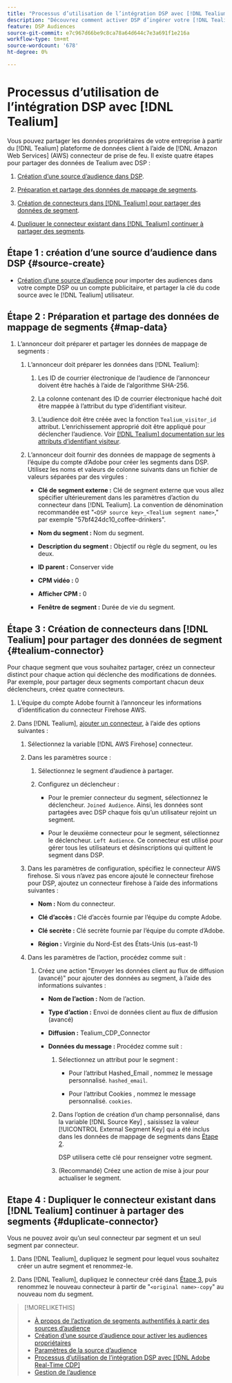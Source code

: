 ```yaml
---
title: "Processus d’utilisation de l’intégration DSP avec [!DNL Tealium]"
description: "Découvrez comment activer DSP d’ingérer votre [!DNL Tealium] segments propriétaires."
feature: DSP Audiences
source-git-commit: e7c967d66be9c8ca78a64d644c7e3a691f1e216a
workflow-type: tm+mt
source-wordcount: '678'
ht-degree: 0%

---
```


# Processus d’utilisation de l’intégration DSP avec [!DNL Tealium]

Vous pouvez partager les données propriétaires de votre entreprise à partir du [!DNL Tealium] plateforme de données client à l’aide de [!DNL Amazon Web Services] (AWS) connecteur de prise de feu. Il existe quatre étapes pour partager des données de Tealium avec DSP :

1. [Création d’une source d’audience dans DSP](#source-create).

1. [Préparation et partage des données de mappage de segments](#map-data).

1. [Création de connecteurs dans [!DNL Tealium] pour partager des données de segment](#tealium-connector).

1. [Dupliquer le connecteur existant dans [!DNL Tealium] continuer à partager des segments](#duplicate-connector).

## Étape 1 : création d’une source d’audience dans DSP {#source-create}

* [Création d’une source d’audience](source-create.md) pour importer des audiences dans votre compte DSP ou un compte publicitaire, et partager la clé du code source avec le [!DNL Tealium] utilisateur.

## Étape 2 : Préparation et partage des données de mappage de segments {#map-data}

1. L’annonceur doit préparer et partager les données de mappage de segments :

   1. L’annonceur doit préparer les données dans [!DNL Tealium]:

      1. Les ID de courrier électronique de l’audience de l’annonceur doivent être hachés à l’aide de l’algorithme SHA-256.

      1. La colonne contenant des ID de courrier électronique haché doit être mappée à l’attribut du type d’identifiant visiteur.

      1. L’audience doit être créée avec la fonction `Tealium_visitor_id` attribut. L’enrichissement approprié doit être appliqué pour déclencher l’audience. Voir [[!DNL Tealium] documentation sur les attributs d’identifiant visiteur](https://docs.tealium.com/server-side/visitor-stitching/visitor-id-attribute/).

   1. L’annonceur doit fournir des données de mappage de segments à l’équipe du compte d’Adobe pour créer les segments dans DSP. Utilisez les noms et valeurs de colonne suivants dans un fichier de valeurs séparées par des virgules :

      * **Clé de segment externe :** Clé de segment externe que vous allez spécifier ultérieurement dans les paramètres d’action du connecteur dans [!DNL Tealium]. La convention de dénomination recommandée est &quot;`<DSP source key>_<Tealium segment name>`,&quot; par exemple &quot;57bf424dc10_coffee-drinkers&quot;.

      * **Nom du segment :** Nom du segment.

      * **Description du segment :** Objectif ou règle du segment, ou les deux.

      * **ID parent :** Conserver vide

      * **CPM vidéo :** 0

      * **Afficher CPM :** 0

      * **Fenêtre de segment :** Durée de vie du segment.

## Étape 3 : Création de connecteurs dans [!DNL Tealium] pour partager des données de segment {#tealium-connector}

Pour chaque segment que vous souhaitez partager, créez un connecteur distinct pour chaque action qui déclenche des modifications de données. Par exemple, pour partager deux segments comportant chacun deux déclencheurs, créez quatre connecteurs.

1. L’équipe du compte Adobe fournit à l’annonceur les informations d’identification du connecteur Firehose AWS.

1. Dans [!DNL Tealium], [ajouter un connecteur](https://docs.tealium.com/server-side/connectors/add/), à l’aide des options suivantes :

   1. Sélectionnez la variable [!DNL AWS Firehose] connecteur.

   1. Dans les paramètres source :

      1. Sélectionnez le segment d’audience à partager.

      1. Configurez un déclencheur :

         * Pour le premier connecteur du segment, sélectionnez le déclencheur. `Joined Audience`. Ainsi, les données sont partagées avec DSP chaque fois qu’un utilisateur rejoint un segment.

         * Pour le deuxième connecteur pour le segment, sélectionnez le déclencheur. `Left Audience`. Ce connecteur est utilisé pour gérer tous les utilisateurs et désinscriptions qui quittent le segment dans DSP.

   1. Dans les paramètres de configuration, spécifiez le connecteur AWS firehose. Si vous n’avez pas encore ajouté le connecteur firehose pour DSP, ajoutez un connecteur firehose à l’aide des informations suivantes :

      * **Nom :** Nom du connecteur.

      * **Clé d’accès :** Clé d’accès fournie par l’équipe du compte Adobe.

      * **Clé secrète :** Clé secrète fournie par l’équipe du compte d’Adobe.

      * **Région :** Virginie du Nord-Est des États-Unis (us-east-1)

   1. Dans les paramètres de l’action, procédez comme suit :

      1. Créez une action &quot;Envoyer les données client au flux de diffusion (avancé)&quot; pour ajouter des données au segment, à l’aide des informations suivantes :

         * **Nom de l’action :** Nom de l’action.

         * **Type d’action :** Envoi de données client au flux de diffusion (avancé)

         * **Diffusion :** Tealium_CDP_Connector

         * **Données du message :**  Procédez comme suit :

            1. Sélectionnez un attribut pour le segment :

               * Pour l’attribut Hashed_Email , nommez le message personnalisé. `hashed_email`.

               * Pour l’attribut Cookies , nommez le message personnalisé. `cookies`.

            1. Dans l’option de création d’un champ personnalisé, dans la variable [!DNL Source Key] , saisissez la valeur [!UICONTROL External Segment Key] qui a été inclus dans les données de mappage de segments dans [Étape 2](#map-data).

               DSP utilisera cette clé pour renseigner votre segment.

            1. (Recommandé) Créez une action de mise à jour pour actualiser le segment.

## Etape 4 : Dupliquer le connecteur existant dans [!DNL Tealium] continuer à partager des segments {#duplicate-connector}

Vous ne pouvez avoir qu’un seul connecteur par segment et un seul segment par connecteur.

1. Dans [!DNL Tealium], dupliquez le segment pour lequel vous souhaitez créer un autre segment et renommez-le.

1. Dans [!DNL Tealium], dupliquez le connecteur créé dans [Étape 3](#tealium-connector), puis renommez le nouveau connecteur à partir de &quot;`<original name>-copy`&quot; au nouveau nom du segment.

>[!MORELIKETHIS]
>
>* [À propos de l’activation de segments authentifiés à partir des sources d’audience](/help/dsp/audiences/sources/source-about.md)
>* [Création d’une source d’audience pour activer les audiences propriétaires](source-create.md)
>* [Paramètres de la source d’audience](source-settings.md)
>* [Processus d’utilisation de l’intégration DSP avec [!DNL Adobe Real-Time CDP]](/help/dsp/audiences/sources/source-adobe-rtcdp.md)
>* [Gestion de l’audience](/help/dsp/audiences/audience-about.md)
